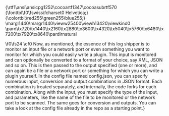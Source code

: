 {\rtf1\ansi\ansicpg1252\cocoartf1347\cocoasubrtf570
{\fonttbl\f0\fswiss\fcharset0 Helvetica;}
{\colortbl;\red255\green255\blue255;}
\margl1440\margr1440\vieww25400\viewh13420\viewkind0
\pard\tx720\tx1440\tx2160\tx2880\tx3600\tx4320\tx5040\tx5760\tx6480\tx7200\tx7920\tx8640\pardirnatural

\f0\fs24 \cf0 Now, as mentioned, the essence of this log shipper is to monitor an input file or a network port or even something you want to monitor for which you could easily write a plugin. This input is monitored and can optionally be converted to a format of your choice, say XML, JSON and so on. This is then passed to the output specified (one or more), and can again be a file or a network port or something for which you can write a plugin yourself. In the config file named config.json, you can specify numerous input, conversion and output combinations in JSON format. Each combination is treated separately, and internally, the code forks for each combination. Along with the input, you must specify the type of the input, and parameters, like the name of the file to be monitored or the network port to be scanned. The same goes for conversion and outputs. You can take a look at the config file already in the repo as a starting point.}